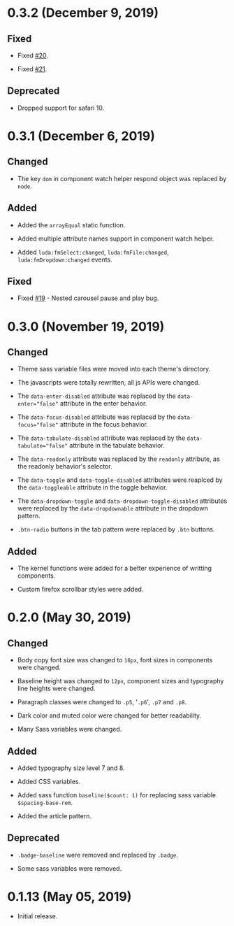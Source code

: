 # 0.3.2 (December 9, 2019)

## Fixed

- Fixed [#20](https://github.com/oatw/luda/issues/20).

- Fixed [#21](https://github.com/oatw/luda/issues/21).

## Deprecated

- Dropped support for safari 10.

# 0.3.1 (December 6, 2019)

## Changed

- The key `dom` in component watch helper respond object was replaced by `node`.

## Added

- Added the `arrayEqual` static function.

- Added multiple attribute names support in component watch helper.

- Added `luda:fmSelect:changed`, `luda:fmFile:changed`, `luda:fmDropdown:changed` events.

## Fixed

- Fixed [#19](https://github.com/oatw/luda/issues/19) - Nested carousel pause and play bug.

# 0.3.0 (November 19, 2019)

## Changed

- Theme sass variable files were moved into each theme's directory.

- The javascripts were totally rewritten, all js APIs were changed.

- The `data-enter-disabled` attribute was replaced by the `data-enter="false"` attribute in the enter behavior.

- The `data-focus-disabled` attribute was replaced by the `data-focus="false"` attribute in the focus behavior.

- The `data-tabulate-disabled` attribute was replaced by the `data-tabulate="false"` attribute in the tabulate behavior.

- The `data-readonly` attribute was replaced by the `readonly` attribute, as the readonly behavior's selector.

- The `data-toggle` and `data-toggle-disabled` attributes were reaplced by the `data-toggleable` attribute in the toggle behavior.

- The `data-dropdown-toggle` and `data-dropdown-toggle-disabled` attributes were replaced by the `data-dropdownable` attribute in the dropdown pattern.

- `.btn-radio` buttons in the tab pattern were replaced by `.btn` buttons. 

## Added

- The kernel functions were added for a better experience of writting components.

- Custom firefox scrollbar styles were added.

# 0.2.0 (May 30, 2019)

## Changed

- Body copy font size was changed to `16px`, font sizes in components were changed.

- Baseline height was changed to `12px`, component sizes and typography line heights were changed.

- Paragraph classes were changed to `.p5`, '`.p6`', `.p7` and `.p8`.

- Dark color and muted color were changed for better readability.

- Many Sass variables were changed.

## Added

- Added typography size level 7 and 8.

- Added CSS variables.

- Added sass function `baseline($count: 1)` for replacing sass variable `$spacing-base-rem`.

- Added the article pattern.

## Deprecated

- `.badge-baseline` were removed and replaced by `.badge`.

- Some sass variables were removed.

# 0.1.13 (May 05, 2019)

- Initial release.